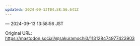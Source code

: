 ```yaml
---
updated: 2024-09-13T04:58:56.641Z
---
```




&mdash; 2024-09-13 13:58:56 JST

Original URL: https://mastodon.social/@sakuramochi0/113128474977423903
